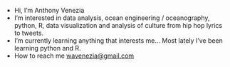 -  Hi, I’m Anthony Venezia
-  I’m interested in data analysis, ocean engineering / oceanography, python, R, data visualization and analysis of culture from hip hop lyrics to tweets. 
-  I’m currently learning anything that interests me...  Most lately I’ve been learning python and R.
-  How to reach me wavenezia@gmail.com

<!---
WAVenezia/WAVenezia is a ✨ special ✨ repository because its `README.md` (this file) appears on your GitHub profile.
You can click the Preview link to take a look at your changes.
--->
